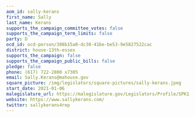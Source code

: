 ```yaml
---
aom_id: sally-kerans
first_name: Sally
last_name: Kerans
supports_the_campaign_committee_votes: false
supports_the_campaign_term_limits: false
party: D
ocd_id: ocd-person/308b15a0-dc30-41be-be53-9e5827522cac
district: house-13th-essex
supports_the_campaign: false
supports_the_campaign_public_bills: false
pledge: false
phone: (617) 722-2800 x7305
email: Sally.Kerans@mahouse.gov
square_picture: /img/legislators/square-pictures/sally-kerans.jpeg
start_date: 2021-01-06
malegislature_url: https://malegislature.gov/Legislators/Profile/SPK1
website: https://www.sallykerans.com/
twitter: sallykerans4rep
---
```

